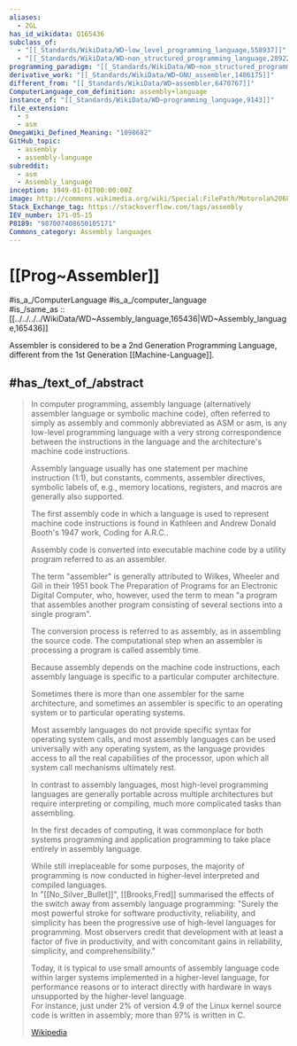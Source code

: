 ```yaml
---
aliases:
  - 2GL
has_id_wikidata: Q165436
subclass_of:
  - "[[_Standards/WikiData/WD~low_level_programming_language,558937]]"
  - "[[_Standards/WikiData/WD~non_structured_programming_language,28922854]]"
programming_paradigm: "[[_Standards/WikiData/WD~non_structured_programming,905156]]"
derivative_work: "[[_Standards/WikiData/WD~GNU_assembler,1486175]]"
different_from: "[[_Standards/WikiData/WD~assembler,6470767]]"
ComputerLanguage_com_definition: assembly+language
instance_of: "[[_Standards/WikiData/WD~programming_language,9143]]"
file_extension:
  - s
  - asm
OmegaWiki_Defined_Meaning: "1098682"
GitHub_topic:
  - assembly
  - assembly-language
subreddit:
  - asm
  - Assembly_language
inception: 1949-01-01T00:00:00Z
image: http://commons.wikimedia.org/wiki/Special:FilePath/Motorola%206800%20Assembly%20Language.png
Stack_Exchange_tag: https://stackoverflow.com/tags/assembly
IEV_number: 171-05-15
P8189: "987007408650105171"
Commons_category: Assembly languages
---
```


# [[Prog~Assembler]] 

#is_a_/ComputerLanguage 
#is_a_/computer_language  
#is_/same_as :: [[../../../../WikiData/WD~Assembly_language,165436|WD~Assembly_language,165436]]

Assembler is considered to be a 2nd Generation Programming Language, 
different from the 1st Generation [[Machine-Language]]. 

## #has_/text_of_/abstract 

> In computer programming,  assembly language 
> (alternatively assembler language or symbolic machine code), 
> often referred to simply as assembly and commonly abbreviated as ASM or asm, 
> is any low-level programming language 
> with a very strong correspondence between the instructions in the language 
> and the architecture's machine code instructions. 
> 
> Assembly language usually has one statement per machine instruction (1:1), 
> but  constants, comments, assembler directives, symbolic 
> labels of, e.g., memory locations, registers, and macros are generally also supported.
>
> The first assembly code in which a language is used to represent machine code instructions 
> is found in Kathleen and Andrew Donald Booth's 1947 work, Coding for A.R.C.. 
> 
> Assembly code is converted into executable machine code 
> by a utility program referred to as an assembler. 
> 
> The term "assembler" is generally attributed to Wilkes, Wheeler and Gill 
> in their 1951 book The Preparation of Programs for an Electronic Digital Computer, 
> who, however, used the term to mean 
> "a program that assembles another program consisting of several sections into a single program". 
> 
> The conversion process is referred to as assembly, as in assembling the source code. 
> The computational step when an assembler is processing a program is called assembly time.
>
> Because assembly depends on the machine code instructions, 
> each assembly language is specific to a particular computer architecture.
> 
> Sometimes there is more than one assembler for the same architecture, 
> and sometimes an assembler is specific to an operating system or to particular operating systems. 
> 
> Most assembly languages do not provide specific syntax for operating system calls, 
> and most assembly languages can be used universally with any operating system, 
> as the language provides access to all the real capabilities of the processor, 
> upon which all system call mechanisms ultimately rest. 
> 
> In contrast to assembly languages, 
> most high-level programming languages are generally portable across multiple architectures 
> but require interpreting or compiling, much more complicated tasks than assembling.
>
> In the first decades of computing, 
> it was commonplace for both systems programming and application programming 
> to take place entirely in assembly language.  
> 
> While still irreplaceable for some purposes, 
> the majority of programming is now conducted in higher-level interpreted and compiled languages.  
> In "[[No_Silver_Bullet]]", 
> [[Brooks,Fred]] summarised the effects of the switch away from assembly language programming: 
> "Surely the most powerful stroke for software productivity, reliability, and simplicity 
> has been the progressive use of high-level languages for programming. 
> Most observers credit that development with at least a factor of five in productivity, 
> and with concomitant gains in reliability, simplicity, and comprehensibility." 
> 
> Today, it is typical to use small amounts of assembly language code 
> within larger systems implemented in a higher-level language, for performance reasons 
> or to interact directly with hardware in ways unsupported by the higher-level language.  
> For instance, just under 2% of version 4.9 of the Linux kernel source code 
> is written in assembly; more than 97% is written in C.
>
> [Wikipedia](https://en.wikipedia.org/wiki/Assembly%20language)


